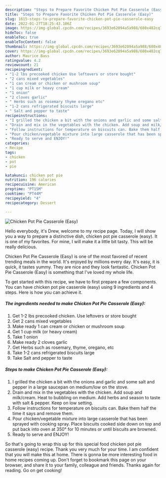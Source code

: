 ```yaml
---
description: "Steps to Prepare Favorite Chicken Pot Pie Casserole (Easy)"
title: "Steps to Prepare Favorite Chicken Pot Pie Casserole (Easy)"
slug: 1615-steps-to-prepare-favorite-chicken-pot-pie-casserole-easy
date: 2022-01-27T18:25:43.106Z
image: https://img-global.cpcdn.com/recipes/3693e62094a5a988/680x482cq70/chicken-pot-pie-casserole-easy-recipe-main-photo.jpg
hideToc: false
enableToc: true
enableTocContent: false
thumbnail: https://img-global.cpcdn.com/recipes/3693e62094a5a988/680x482cq70/chicken-pot-pie-casserole-easy-recipe-main-photo.jpg
cover: https://img-global.cpcdn.com/recipes/3693e62094a5a988/680x482cq70/chicken-pot-pie-casserole-easy-recipe-main-photo.jpg
author: Maurice Bass
ratingvalue: 4.2
reviewcount: 21
recipeingredient:
- "1-2 lbs precooked chicken Use leftovers or store bought"
- "2 cans mixed vegetables"
- "1 can cream or chicken or mushroom soup"
- "1 cup milk or heavy cream"
- "1 onion"
- "2 cloves garlic"
- " Herbs such as rosemary thyme oregano etc"
- "1-2 cans refrigerated biscuits large"
- " Salt and pepper to taste"
recipeinstructions:
- "I grilled the chicken a bit with the onions and garlic and some salt and pepper in a large saucepan on medium/low on the stove."
- "Drain and mix in the vegetables with the chicken. Add soup and milk/cream. Heat to bubbling on medium. Add herbs and season to taste with salt &amp; pepper. Keep on low setting."
- "Follow instructions for temperature on biscuits can. Bake them half the time it says and remove them."
- "Pour chicken/vegetable mixture into large casserole that has been sprayed with cooking spray. Place biscuits cooked side down on top and put back into oven at 350° for 10 minutes or until biscuits are browned."
- "Ready to serve and ENJOY!"
categories:
- Recipe
tags:
- chicken
- pot
- pie

katakunci: chicken pot pie 
nutrition: 196 calories
recipecuisine: American
preptime: "PT15M"
cooktime: "PT44M"
recipeyield: "4"
recipecategory: Dessert

---
```



![Chicken Pot Pie Casserole (Easy)](https://img-global.cpcdn.com/recipes/3693e62094a5a988/680x482cq70/chicken-pot-pie-casserole-easy-recipe-main-photo.jpg)

Hello everybody, it's Drew, welcome to my recipe page. Today, I will show you a way to prepare a distinctive dish, chicken pot pie casserole (easy). It is one of my favorites. For mine, I will make it a little bit tasty. This will be really delicious.

Chicken Pot Pie Casserole (Easy) is one of the most favored of recent trending meals in the world. It's enjoyed by millions every day. It's easy, it is quick, it tastes yummy. They are nice and they look fantastic. Chicken Pot Pie Casserole (Easy) is something that I've loved my whole life.




To get started with this recipe, we have to first prepare a few components. You can have chicken pot pie casserole (easy) using 9 ingredients and 4 steps. Here is how you can achieve it.

<!--inarticleads1-->

##### The ingredients needed to make Chicken Pot Pie Casserole (Easy):

1. Get 1-2 lbs precooked chicken. Use leftovers or store bought
1. Get 2 cans mixed vegetables
1. Make ready 1 can cream or chicken or mushroom soup
1. Get 1 cup milk (or heavy cream)
1. Take 1 onion
1. Make ready 2 cloves garlic
1. Get  Herbs such as rosemary, thyme, oregano, etc
1. Take 1-2 cans refrigerated biscuits large
1. Take  Salt and pepper to taste




<!--inarticleads2-->

##### Steps to make Chicken Pot Pie Casserole (Easy):

1. I grilled the chicken a bit with the onions and garlic and some salt and pepper in a large saucepan on medium/low on the stove.
1. Drain and mix in the vegetables with the chicken. Add soup and milk/cream. Heat to bubbling on medium. Add herbs and season to taste with salt &amp; pepper. Keep on low setting.
1. Follow instructions for temperature on biscuits can. Bake them half the time it says and remove them.
1. Pour chicken/vegetable mixture into large casserole that has been sprayed with cooking spray. Place biscuits cooked side down on top and put back into oven at 350° for 10 minutes or until biscuits are browned.
1. Ready to serve and ENJOY!



So that's going to wrap this up for this special food chicken pot pie casserole (easy) recipe. Thank you very much for your time. I am confident that you will make this at home. There is gonna be more interesting food in home recipes coming up. Don't forget to bookmark this page on your browser, and share it to your family, colleague and friends. Thanks again for reading. Go on get cooking!
